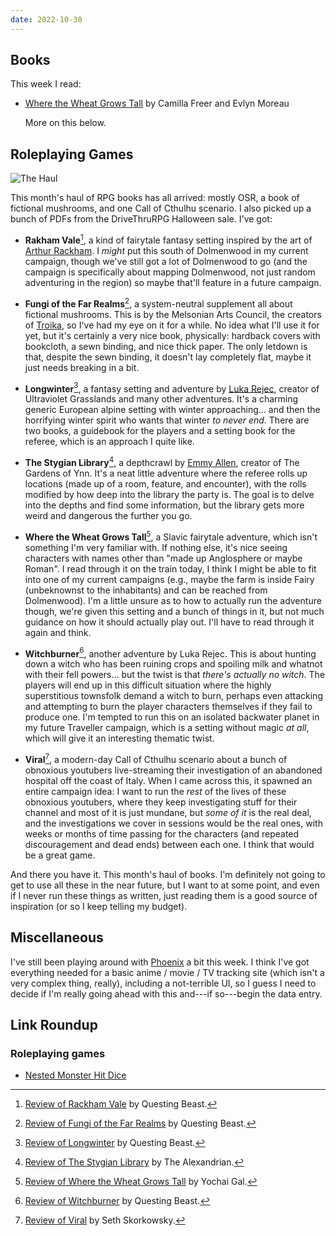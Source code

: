 ```yaml
---
date: 2022-10-30
---
```


## Books

This week I read:

- [Where the Wheat Grows Tall][] by Camilla Freer and Evlyn Moreau

  More on this below.

[Where the Wheat Grows Tall]: https://www.allrolledup.co.uk/product/where-the-wheat-grows-tall-rpg-adventure/


## Roleplaying Games

![The Haul](notes/215/haul.jpg)

This month's haul of RPG books has all arrived: mostly OSR, a book of fictional
mushrooms, and one Call of Cthulhu scenario.  I also picked up a bunch of PDFs
from the DriveThruRPG Halloween sale.  I've got:

- **Rakham Vale**[^rv], a kind of fairytale fantasy setting inspired by the art
  of [Arthur Rackham][].  I *might* put this south of Dolmenwood in my current
  campaign, though we've still got a lot of Dolmenwood to go (and the campaign
  is specifically about mapping Dolmenwood, not just random adventuring in the
  region) so maybe that'll feature in a future campaign.

- **Fungi of the Far Realms**[^ffr], a system-neutral supplement all about
  fictional mushrooms.  This is by the Melsonian Arts Council, the creators of
  [Troika][], so I've had my eye on it for a while.  No idea what I'll use it
  for yet, but it's certainly a very nice book, physically: hardback covers with
  bookcloth, a sewn binding, and nice thick paper.  The only letdown is that,
  despite the sewn binding, it doesn't lay completely flat, maybe it just needs
  breaking in a bit.

- **Longwinter**[^l], a fantasy setting and adventure by [Luka Rejec][], creator
  of Ultraviolet Grasslands and many other adventures.  It's a charming generic
  European alpine setting with winter approaching... and then the horrifying
  winter spirit who wants that winter *to never end*.  There are two books, a
  guidebook for the players and a setting book for the referee, which is an
  approach I quite like.

- **The Stygian Library**[^sl], a depthcrawl by [Emmy Allen][], creator of The
  Gardens of Ynn.  It's a neat little adventure where the referee rolls up
  locations (made up of a room, feature, and encounter), with the rolls modified
  by how deep into the library the party is.  The goal is to delve into the
  depths and find some information, but the library gets more weird and
  dangerous the further you go.

- **Where the Wheat Grows Tall**[^wtwgt], a Slavic fairytale adventure, which
  isn't something I'm very familiar with.  If nothing else, it's nice seeing
  characters with names other than "made up Anglosphere or maybe Roman".  I read
  through it on the train today, I think I might be able to fit into one of my
  current campaigns (e.g., maybe the farm is inside Fairy (unbeknownst to the
  inhabitants) and can be reached from Dolmenwood).  I'm a little unsure as to
  how to actually run the adventure though, we're given this setting and a bunch
  of things in it, but not much guidance on how it should actually play out.
  I'll have to read through it again and think.

- **Witchburner**[^w], another adventure by Luka Rejec.  This is about hunting
  down a witch who has been ruining crops and spoiling milk and whatnot with
  their fell powers... but the twist is that *there's actually no witch*.  The
  players will end up in this difficult situation where the highly superstitious
  townsfolk demand a witch to burn, perhaps even attacking and attempting to
  burn the player characters themselves if they fail to produce one.  I'm
  tempted to run this on an isolated backwater planet in my future Traveller
  campaign, which is a setting without magic *at all*, which will give it an
  interesting thematic twist.

- **Viral**[^v], a modern-day Call of Cthulhu scenario about a bunch of
  obnoxious youtubers live-streaming their investigation of an abandoned
  hospital off the coast of Italy.  When I came across this, it spawned an
  entire campaign idea: I want to run the *rest* of the lives of these obnoxious
  youtubers, where they keep investigating stuff for their channel and most of
  it is just mundane, but *some of it* is the real deal, and the investigations
  we cover in sessions would be the real ones, with weeks or months of time
  passing for the characters (and repeated discouragement and dead ends) between
  each one.  I think that would be a great game.

And there you have it.  This month's haul of books.  I'm definitely not going to
get to use all these in the near future, but I want to at some point, and even
if I never run these things as written, just reading them is a good source of
inspiration (or so I keep telling my budget).

[Arthur Rackham]: https://en.wikipedia.org/wiki/Arthur_Rackham
[Troika]: https://www.troikarpg.com/
[Luka Rejec]: https://www.wizardthieffighter.com/
[Emmy Allen]: http://cavegirlgames.blogspot.com/

[^rv]: [Review of Rackham Vale](https://www.youtube.com/watch?v=WmbF0AaaIJA) by Questing Beast.
[^ffr]: [Review of Fungi of the Far Realms](https://www.youtube.com/watch?v=iRFyWvVhheo) by Questing Beast.
[^l]: [Review of Longwinter](https://www.youtube.com/watch?v=Xbo9uXYNBdQ) by Questing Beast.
[^sl]: [Review of The Stygian Library](https://thealexandrian.net/wordpress/48556/roleplaying-games/review-the-gardens-of-ynn-the-stygian-library) by The Alexandrian.
[^wtwgt]: [Review of Where the Wheat Grows Tall](https://bonesofcontention.blogspot.com/2022/03/grave-trespass-where-wheat-grows-tall.html) by Yochai Gal.
[^w]: [Review of Witchburner](https://www.youtube.com/watch?v=kDHviCQcVg4) by Questing Beast.
[^v]: [Review of Viral](https://www.youtube.com/watch?v=yARYswKpalw) by Seth Skorkowsky.


## Miscellaneous

I've still been playing around with [Phoenix][] a bit this week.  I think I've
got everything needed for a basic anime / movie / TV tracking site (which isn't
a very complex thing, really), including a not-terrible UI, so I guess I need to
decide if I'm really going ahead with this and---if so---begin the data entry.

[Phoenix]: https://www.phoenixframework.org/

## Link Roundup

### Roleplaying games

- [Nested Monster Hit Dice](https://mindstorm.blot.im/nested-monster-hit-dice)
